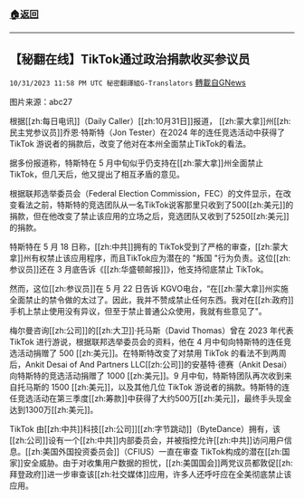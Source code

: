 ###  [:house:返回](README.md)
---


## 【秘翻在线】TikTok通过政治捐款收买参议员
`10/31/2023 11:58 PM UTC 秘密翻譯組G-Translators` [轉載自GNews](https://gnews.org/articles/1905744)

图片来源：abc27  

根据[[zh:每日电讯]]（Daily Caller）[[zh:10月31日]]报道， [[zh:蒙大拿]]州[[zh:民主党参议员]]乔恩·特斯特（Jon Tester）在2024 年的连任竞选活动中获得了 TikTok 游说者的捐款后，改变了他对在本州全面禁止TikTok的看法。

据多份报道称，特斯特在 5 月中旬似乎仍支持在[[zh:蒙大拿]]州全面禁止 TikTok，但几天后，他又提出了相互矛盾的意见。

根据联邦选举委员会（Federal Election Commission，FEC）的文件显示，在改变看法之前，特斯特的竞选团队从一名TikTok说客那里只收到了500[[zh:美元]]的捐款，但在他改变了禁止该应用的立场之后，竞选团队又收到了5250[[zh:美元]]的捐款。

特斯特在 5 月 18 日称，[[zh:中共]]拥有的 TikTok受到了严格的审查，[[zh:蒙大拿]]州有权禁止该应用程序，而且TikTok应为潜在的 "叛国 "行为负责。这位[[zh:参议员]]还在 3 月底告诉《[[zh:华盛顿邮报]]》，他支持彻底禁止 TikTok。

然而，这位[[zh:参议员]]在 5 月 22 日告诉 KGVO电台，“在[[zh:蒙大拿]]州实施全面禁止的禁令做的太过了。因此，我并不赞成禁止任何东西。我对在[[zh:政府]]手机上禁止使用没有异议，但至于禁止普通公众使用，我就有些意见了"。

梅尔曼咨询[[zh:公司]]的[[zh:大卫]]·托马斯（David Thomas）曾在 2023 年代表 TikTok 进行游说，根据联邦选举委员会的资料，他在 4 月中旬向特斯特的连任竞选活动捐赠了 500 [[zh:美元]]。在特斯特改变了对禁用 TikTok 的看法不到两周后，Ankit Desai of And Partners LLC[[zh:公司]]的安基特·德赛（Ankit Desai）向特斯特的竞选活动捐赠了 1000 [[zh:美元]]。9 月中旬，特斯特团队再次收到来自托马斯的 1500 [[zh:美元]]，以及其他几位 TikTok 游说者的捐款。特斯特的连任竞选活动在第三季度[[zh:筹款]]中获得了大约500万[[zh:美元]]，最终手头现金达到1300万[[zh:美元]]。

TikTok 由[[zh:中共]]科技[[zh:公司]][[zh:字节跳动]]（ByteDance）拥有，该[[zh:公司]]设有一个[[zh:中共]]内部委员会，并被指控允许[[zh:中共]]访问用户信息。[[zh:美国外国投资委员会]]（CFIUS）一直在审查 TikTok构成的潜在[[zh:国家]]安全威胁。由于对收集用户数据的担忧，[[zh:美国国会]]两党议员都敦促[[zh:拜登政府]]进一步审查该[[zh:社交媒体]]应用，许多人还呼吁应在全美彻底禁止该应用。
